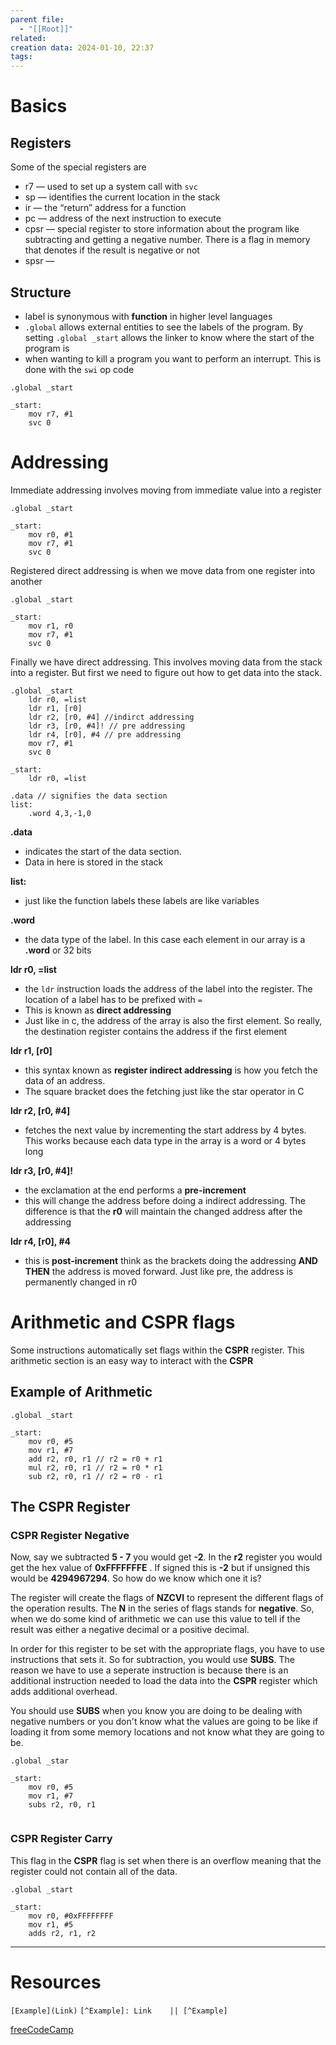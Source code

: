 ```yaml
---
parent file:
  - "[[Root]]"
related: 
creation data: 2024-01-10, 22:37
tags:
---
```

# Basics
## Registers 
Some of the special registers are 
- r7 — used to set up a system call with `svc`
- sp — identifies the current location in the stack 
- ir — the “return” address for a function 
- pc — address of the next instruction to execute 
- cpsr — special register to store information about the program like subtracting and getting a negative number. There is a flag in memory that denotes if the result is negative or not 
- spsr — 


## Structure 
- label is synonymous with **function** in higher level languages 
- `.global` allows external entities to see the labels of the program. By setting `.global _start` allows the linker to know where the start of the program is 
- when wanting to kill a program you want to perform an interrupt. This is done with the `swi` op code 
```armasm 
.global _start

_start:
	mov r7, #1
	svc 0

```


# Addressing 
Immediate addressing involves moving from immediate value into a register
```armasm
.global _start

_start:
	mov r0, #1
	mov r7, #1
	svc 0
```

Registered direct addressing is when we move data from one register into another
```armasm 
.global _start

_start:
	mov r1, r0
	mov r7, #1
	svc 0
```

Finally we have direct addressing. This involves moving data from the stack into a register. But first we need to figure out how to get data into the stack. 
```armasm
.global _start
	ldr r0, =list
	ldr r1, [r0]
	ldr r2, [r0, #4] //indirct addressing
	ldr r3, [r0, #4]! // pre addressing
	ldr r4, [r0], #4 // pre addressing 
	mov r7, #1
	svc 0

_start:
	ldr r0, =list

.data // signifies the data section
list:
	.word 4,3,-1,0
```
**.data** 
- indicates the start of the data section. 
- Data in here is stored in the stack 

**list:**
- just like the function labels these labels are like variables

**.word** 
- the data type of the label. In this case each element in our array is a **.word** or 32 bits

**ldr r0, =list** 
- the `ldr` instruction loads the address of the label into the register. The location of a label has to be prefixed with `=`
- This is known as **direct addressing**
- Just like in c, the address of the array is also the first element. So really, the destination register contains the address if the first element 

**ldr r1, [r0]**
- this syntax known as **register indirect addressing** is how you fetch the data of an address. 
- The square bracket does the fetching just like the star operator in C 

**ldr r2, [r0, #4]**
- fetches the next value by incrementing the start address by 4 bytes. This works because each data type in the array is a word or 4 bytes long 

**ldr r3, [r0, #4]!**
- the exclamation at the end performs a **pre-increment**
- this will change the address before doing a indirect addressing. The difference is that the **r0** will maintain the changed address after the addressing 

**ldr r4, [r0], #4**
- this is **post-increment**  think as the brackets doing the addressing **AND THEN** the address is moved forward. Just like pre, the address is permanently changed in r0


# Arithmetic and CSPR flags 
Some instructions automatically set flags within the **CSPR** register. This arithmetic section is an easy way to interact with the **CSPR** 

## Example of Arithmetic
```armasm
.global _start

_start:
	mov r0, #5
	mov r1, #7
	add r2, r0, r1 // r2 = r0 + r1
	mul r2, r0, r1 // r2 = r0 * r1
	sub r2, r0, r1 // r2 = r0 - r1
```

## The CSPR Register
### CSPR Register Negative
Now, say we subtracted **5 - 7** you would get **-2**. In the **r2** register you would get the hex value of **0xFFFFFFFE** . If signed this is **-2** but if unsigned this would be **4294967294**. So how do we know which one it is? 

The register will create the flags of **NZCVI** to represent the different flags of the operation results. The **N** in the series of flags stands for **negative**. So, when we do some kind of arithmetic we can use this value to tell if the result was either a negative decimal or a positive decimal.

In order for this register to be set with the appropriate flags, you have to use instructions that sets it. So for subtraction, you would use **SUBS**. The reason we have to use a seperate instruction is because there is an additional instruction needed to load the data into the **CSPR** register which adds additional overhead.

You should use **SUBS** when you know you are doing to be dealing with negative numbers or you don't know what the values are going to be like if loading it from some memory locations and not know what they are going to be.

```asmarm
.global _star

_start:
	mov r0, #5
	mov r1, #7
	subs r2, r0, r1
	

```


### CSPR Register Carry
This flag in the **CSPR** flag is set when there is an overflow meaning that the register could not contain all of the data. 

```armasm
.global _start

_start:
	mov r0, #0xFFFFFFFF
	mov r1, #5
	adds r2, r1, r2
```





---
# Resources
 `[Example](Link)`
 `[^Example]: Link    || [^Example]`
 
[freeCodeCamp](https://youtu.be/gfmRrPjnEw4?si=oY9XhUFZX8pPmshU)